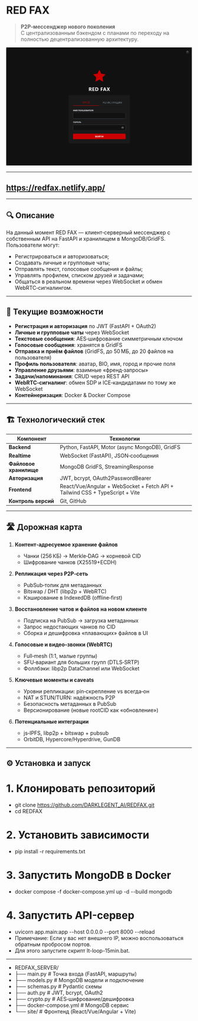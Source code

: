 # RED FAX

> **P2P‑мессенджер нового поколения**  
> С централизованным бэкендом с планами по переходу на полностью децентрализованную архитектуру.

![Скриншот интерфейса RED FAX](assets/image.png)

---
## https://redfax.netlify.app/
---

## 🔍 Описание

На данный момент RED FAX — клиент‑серверный мессенджер с собственным API на FastAPI и хранилищем в MongoDB/GridFS.  
Пользователи могут:
- Регистрироваться и авторизоваться;
- Создавать личные и групповые чаты;
- Отправлять текст, голосовые сообщения и файлы;
- Управлять профилем, списком друзей и задачами;
- Общаться в реальном времени через WebSocket и обмен WebRTC‑сигналингом.

---

## 🚀 Текущие возможности

- **Регистрация и авторизация** по JWT (FastAPI + OAuth2)  
- **Личные и групповые чаты** через WebSocket  
- **Текстовые сообщения**: AES‑шифрование симметричным ключом  
- **Голосовые сообщения**: хранятся в GridFS 
- **Отправка и приём файлов** (GridFS, до 50 МБ, до 20 файлов на пользователя)  
- **Профиль пользователя**: аватар, BIO, имя, город и прочие поля  
- **Управление друзьями**: взаимные «френд‑запросы»  
- **Задачи/напоминания**: CRUD через REST API  
- **WebRTC‑сигналинг**: обмен SDP и ICE‑кандидатами по тому же WebSocket  
- **Контейнеризация**: Docker & Docker Compose

---

## 🏗 Технологический стек

| Компонент       | Технологии                                         |
| --------------- | -------------------------------------------------- |
| **Backend**     | Python, FastAPI, Motor (async MongoDB), GridFS     |
| **Realtime**    | WebSocket (FastAPI), JSON‑сообщения                |
| **Файловое хранилище** | MongoDB GridFS, StreamingResponse           |
| **Авторизация** | JWT, bcrypt, OAuth2PasswordBearer                  |
| **Frontend**    | React/Vue/Angular + WebSocket + Fetch API + Tailwind CSS + TypeScript + Vite |
| **Контроль версий** | Git, GitHub                                    |

---

## 🛣 Дорожная карта

1. **Контент‑адресуемое хранение файлов**  
   - Чанки (256 КБ) → Merkle‑DAG → корневой CID  
   - Шифрование чанков (X25519+ECDH)  

2. **Репликация через P2P‑сеть**  
   - PubSub‑топик для метаданных  
   - Bitswap / DHT (libp2p + WebRTC)  
   - Кэширование в IndexedDB (offline‑first)  

3. **Восстановление чатов и файлов на новом клиенте**  
   - Подписка на PubSub → загрузка метаданных  
   - Запрос недостающих чанков по CID  
   - Сборка и дешифровка «плавающих» файлов в UI  

4. **Голосовые и видео‑звонки (WebRTC)**  
   - Full‑mesh (1:1, малые группы)  
   - SFU‑вариант для больших групп (DTLS‑SRTP)  
   - Фоллбэки: libp2p DataChannel или WebSocket  

5. **Ключевые моменты и caveats**  
   - Уровни репликации: pin‑скрепление vs всегда‑он  
   - NAT и STUN/TURN: надёжность P2P  
   - Безопасность метаданных в PubSub  
   - Версионирование (новые rootCID как «обновление»)  

6. **Потенциальные интеграции**  
   - js‑IPFS, libp2p + bitswap + pubsub  
   - OrbitDB, Hypercore/Hyperdrive, GunDB  

---

## ⚙ Установка и запуск

# 1. Клонировать репозиторий
   - git clone https://github.com/DARKLEGENT_AI/REDFAX.git
   - cd REDFAX

# 2. Установить зависимости
   - pip install -r requirements.txt

# 3. Запустить MongoDB в Docker
   - docker compose -f docker-compose.yml up -d --build mongodb

# 4. Запустить API-сервер
   - uvicorn app.main:app --host 0.0.0.0 --port 8000 --reload
   - Примечание: Если у вас нет внешнего IP, можно воспользоваться обратным пробросом портов.
   - Для этого запустите скрипт lt-loop-15min.bat.
   
---

   - REDFAX_SERVER/
   - ├── main.py              # Точка входа (FastAPI, маршруты)
   - ├── models.py            # MongoDB модели и подключение
   - ├── schemas.py           # Pydantic схемы
   - ├── auth.py              # JWT, bcrypt, OAuth2
   - ├── crypto.py            # AES‑шифрование/дешифровка
   - ├── docker-compose.yml   # MongoDB сервис
   - └── site/                # Фронтенд (React/Vue/Angular + Vite)